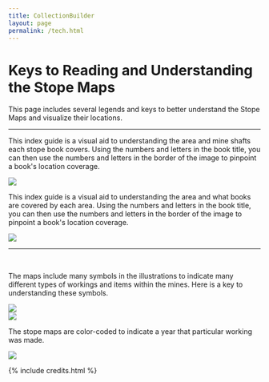 ```yaml
---
title: CollectionBuilder
layout: page
permalink: /tech.html
---
```


# Keys to Reading and Understanding the Stope Maps

This page includes several legends and keys to better understand the Stope Maps and visualize their locations.

--- 

<div class="container">
    <div class="row">
        <p>This index guide is a visual aid to understanding the area and mine shafts each stope book covers. Using the numbers and letters in the book title, you can then use the numbers and letters in the border of the image to pinpoint a book's location coverage.</p>
        <a href="{{ '/objects/Index_Guide_Mine_Locations_Within_The_Stope_Book_Overlay.jpg' | absolute_url }}" class="col-md-12" target="_blank" data-toggle="tooltip" title="Click Me">
                    <img class="card-image-top img-fluid" src="{{ '/objects/Index_Guide_Mine_Locations_Within_The_Stope_Book_Overlay.jpg' | absolute_url }}">    
        </a>
</div>

<div class="container">
    <div class="row">
        <p>This index guide is a visual aid to understanding the area and what books are covered by each area. Using the numbers and letters in the book title, you can then use the numbers and letters in the border of the image to pinpoint a book's location coverage.</p>
        <a href="{{ '/objects/Stope_Book_Grid.jpg' | absolute_url }}" class="col-md-12" target="_blank" data-toggle="tooltip" title="Click Me">
                    <img class="card-image-top img-fluid" src="{{ '/objects/Stope_Book_Grid.jpg' | absolute_url }}">    
        </a>
</div>

<hr><br>

The maps include many symbols in the illustrations to indicate many different types of workings and items within the mines. Here is a key to understanding these symbols.

<div class="container">
    <div class="row">
        <div class="col-md-12">
                    <a href="{{ '/objects/Stope_Book_Legend.jpg' | absolute_url }}" class="col-md-12" target="_blank" data-toggle="tooltip" title="Click Me">
                    <img class="card-image-top img-fluid" src="{{ '/objects/Stope_Book_Legend.jpg' | absolute_url }}">    
        </a>
</div>

<div class="container">
    <div class="row">
        <div class="col-md-12">
                    <a href="{{ '/objects/Stope_Book_Legend_2.jpg' | absolute_url }}" class="col-md-12" target="_blank" data-toggle="tooltip" title="Click Me">
                    <img class="card-image-top img-fluid" src="{{ '/objects/Stope_Book_Legend_2.jpg' | absolute_url }}">    
        </a>
</div>

The stope maps are color-coded to indicate a year that particular working was made.

<div class="container">
    <div class="row">
        <div class="col-md-12">
                    <a href="{{ '/objects/Stope_Book_Legend_2.jpg' | absolute_url }}" class="col-md-12" target="_blank" data-toggle="tooltip" title="Click Me">
                    <img class="card-image-top img-fluid" src="{{ '/objects/Stope_Book_Colors.jpg' | absolute_url }}">    
        </a>
</div>


{% include credits.html %}
